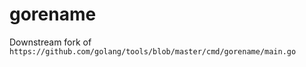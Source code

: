 gorename
========

Downstream fork of `https://github.com/golang/tools/blob/master/cmd/gorename/main.go`
